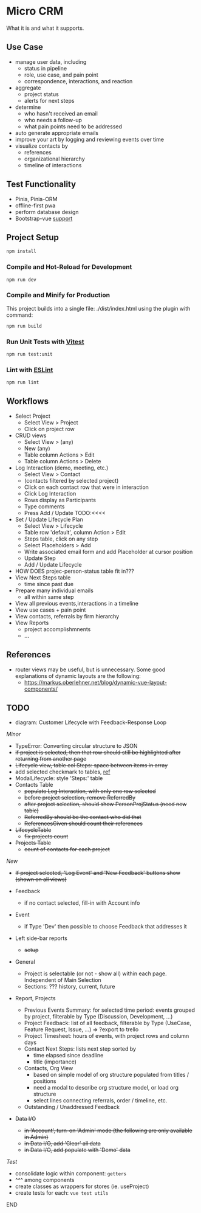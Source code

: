 

# Micro CRM

What it is and what it supports.


## Use Case

* manage user data, including
  - status in pipeline
  - role, use case, and pain point
  - correspondence, interactions, and reaction
* aggregate
  - project status
  - alerts for next steps
* determine
  - who hasn't received an email
  - who needs a follow-up
  - what pain points need to be addressed
* auto generate appropriate emails
* improve your art by logging and reviewing events over time
* visualize contacts by
  - references
  - organizational hierarchy
  - timeline of interactions


## Test Functionality

* Pinia, Pinia-ORM
* offline-first pwa
* perform database design
* Bootstrap-vue [support](https://bootstrap-vue.org/vue3) 


## Project Setup

```sh
npm install
```

### Compile and Hot-Reload for Development

```sh
npm run dev
```

### Compile and Minify for Production

This project builds into a single file: ./dist/index.html using the plugin with command:

```sh
npm run build
```

### Run Unit Tests with [Vitest](https://vitest.dev/)

```sh
npm run test:unit
```

### Lint with [ESLint](https://eslint.org/)

```sh
npm run lint
```


## Workflows

* Select Project
  - Select View > Project
  - Click on project row
* CRUD views
  - Select View > (any)
  - New (any)
  - Table column Actions > Edit
  - Table column Actions > Delete
* Log Interaction (demo, meeting, etc.)
  - Select View > Contact
  - (contacts filtered by selected project) 
  - Click on each contact row that were in interaction
  - Click Log Interaction
  - Rows display as Participants
  - Type comments
  - Press Add / Update  TODO:<<<<
* Set / Update Lifecycle Plan
  - Select View > Lifecycle
  - Table row 'default', column Action > Edit
  - Steps table, click on any step
  - Select Placeholders > Add
  - Write associated email form and add Placeholder at cursor position
  - Update Step
  - Add / Update Lifecycle
* HOW DOES projec-person-status table fit in???
* View Next Steps table
  - time since past due
* Prepare many individual emails
  - all within same step
* View all previous events,interactions in a timeline
* View use cases + pain point
* View contacts, referrals by firm hierarchy
* View Reports
  - project accomplishmnents
  - ...




## References

* router views may be useful, but is unnecessary.  Some good explanations of dynamic layouts are the following:
  - https://markus.oberlehner.net/blog/dynamic-vue-layout-components/



## TODO

* diagram: Customer Lifecycle with Feedback-Response Loop


_Minor_

* TypeError: Converting circular structure to JSON
* ~~if project is selected, then that row should still be highlighted after returning from another page~~
* ~~Lifecycle view, table col Steps: space between items in array~~
* add selected checkmark to tables, [ref](https://stackoverflow.com/questions/66669105/how-do-i-get-the-indices-of-current-selected-rows-in-bootstrap-vues-table-when)
* ModalLifecycle: style 'Steps:' table
* Contacts Table
  - ~~populate Log Interaction, with only one row selected~~
  - ~~before project selection, remove ReferredBy~~
  - ~~after project selection, should show PersonProjStatus (need new table)~~
  - ~~ReferredBy should be the contact who did that~~
  - ~~ReferencesGiven should count their references~~
* ~~LifecycleTable~~
  - ~~fix projects count~~
* ~~Projects Table~~
  - ~~count of contacts for each project~~


_New_

* ~~If project selected, 'Log Event' and 'New Feedback' buttons show (shown on all views)~~
* Feedback
  - if no contact selected, fill-in with Account info
* Event 
  - if Type 'Dev' then possible to choose Feedback that addresses it

* Left side-bar reports
  - ~~setup~~
* General
  - Project is selectable (or not - show all) within each page.  Independent of Main Selection
  - Sections: ??? history, current, future
* Report, Projects
  - Previous Events Summary: for selected time period: events grouped by project, filterable by Type (Discussion, Development, ...)
  - Project Feedback: list of all feedback, filterable by Type (UseCase, Feature Request, Issue, ...) => ?export to trello
  - Project Timesheet: hours of events, with project rows and column days
  - Contact Next Steps: lists next step sorted by
    + time elapsed since deadline
    + title (importance)
  - Contacts, Org View
    + based on simple model of org structure populated from titles / positions
    + need a modal to describe org structure model, or load org structure
    + select lines connecting referrals, order / timeline, etc.
  - Outstanding / Unaddressed Feedback
    
* ~~Data I/O~~
  - ~~in 'Account', turn-on 'Admin' mode (the following are only available in Admin)~~
  - ~~in Data I/O, add 'Clear' all data~~ 
  - ~~in Data I/O, add populate with 'Demo' data~~


_Test_

* consolidate logic within component: `getters`
* ^^^ among components
* create classes as wrappers for stores (ie. useProject)
* create tests for each: `vue test utils`













END
